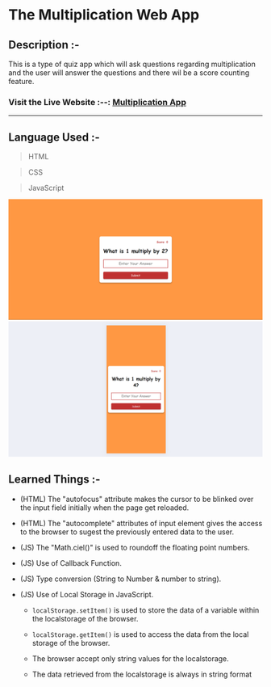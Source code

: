 # The Multiplication Web App

## Description :-
This is a type of quiz app which will ask questions regarding multiplication and the user will answer the questions and there wil be a score counting feature.

### Visit the Live Website  :--:  [Multiplication App](https://devtripathy.github.io/Multiplication-Web-App/)

---



## Language Used :-

>HTML

>CSS

>JavaScript


![Desktop Mode](assets/images/Desktop_mode.png)
![Mobile Mode](./assets/images/Mobile_mode.png)



## Learned Things :-

- (HTML) The "autofocus" attribute makes the cursor to be blinked over the input field initially when the page get reloaded.

- (HTML) The "autocomplete" attributes of input element gives the access to the browser to sugest the previously entered data to the user.

- (JS) The "Math.ciel()" is used to roundoff the floating point numbers.

- (JS) Use of Callback Function.

- (JS) Type conversion (String to Number & number to string).

- (JS) Use of Local Storage in JavaScript.

  - `localStorage.setItem()` is used to store the data of a variable within the localstorage of the browser.

  - `localStorage.getItem()` is used to access the data from the local storage of the browser.

  - The browser accept only string values for the localstorage.

  - The data retrieved from the localstorage is always in string format
